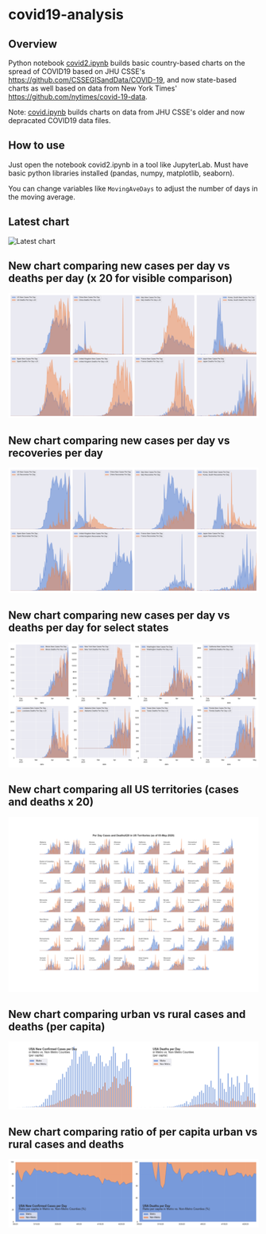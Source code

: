 # covid19-analysis

## Overview
Python notebook [covid2.ipynb](https://github.com/danlaw/covid19-analysis/blob/master/covid2.ipynb) builds basic country-based charts on the spread of COVID19 based on JHU CSSE's https://github.com/CSSEGISandData/COVID-19, and now state-based charts as well based on data from New York Times' https://github.com/nytimes/covid-19-data.

Note: [covid.ipynb](https://github.com/danlaw/covid19-analysis/blob/master/covid.ipynb) builds charts on data from JHU CSSE's older and now depracated COVID19 data files.

## How to use
Just open the notebook covid2.ipynb in a tool like JupyterLab. Must have basic python libraries installed (pandas, numpy, matplotlib, seaborn).

You can change variables like ``MovingAveDays`` to adjust the number of days in the moving average.

## Latest chart
![Latest chart](charts/202000503-covid19-chart.png)

## New chart comparing new cases per day vs deaths per day (x 20 for visible comparison)
![Comparison chart](charts/20200503-comparison-chart.png)

## New chart comparing new cases per day vs recoveries per day
![Recovery chart](charts/20200503-comparison-recovery-chart.png)

## New chart comparing new cases per day vs deaths per day for select states
![Recovery chart](charts/20200503-covid19-states.png)

## New chart comparing all US territories (cases and deaths x 20)
![Recovery chart](charts/20200503-compare-US-territories.png)

## New chart comparing urban vs rural cases and deaths (per capita)
![Recovery chart](charts/20200503-US-counties-urban-vs-rural-per-capita.png)

## New chart comparing ratio of per capita urban vs rural cases and deaths
![Recovery chart](charts/20200503-US-counties-urban-vs-rural-per-capita-ratios.png)